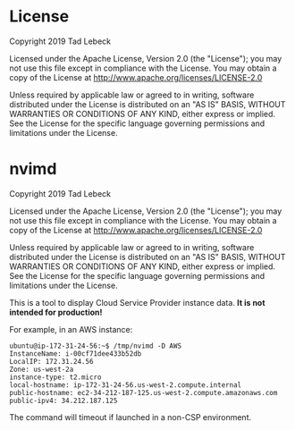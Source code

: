 # License

Copyright 2019 Tad Lebeck

Licensed under the Apache License, Version 2.0 (the "License");
you may not use this file except in compliance with the License.
You may obtain a copy of the License at
    http://www.apache.org/licenses/LICENSE-2.0

Unless required by applicable law or agreed to in writing, software
distributed under the License is distributed on an "AS IS" BASIS,
WITHOUT WARRANTIES OR CONDITIONS OF ANY KIND, either express or implied.
See the License for the specific language governing permissions and
limitations under the License.

# nvimd

Copyright 2019 Tad Lebeck

Licensed under the Apache License, Version 2.0 (the "License");
you may not use this file except in compliance with the License.
You may obtain a copy of the License at
    http://www.apache.org/licenses/LICENSE-2.0

Unless required by applicable law or agreed to in writing, software
distributed under the License is distributed on an "AS IS" BASIS,
WITHOUT WARRANTIES OR CONDITIONS OF ANY KIND, either express or implied.
See the License for the specific language governing permissions and
limitations under the License.

This is a tool to display Cloud Service Provider instance data.
**It is not intended for production!**

For example, in an AWS instance:
```
ubuntu@ip-172-31-24-56:~$ /tmp/nvimd -D AWS
InstanceName: i-00cf71dee433b52db
LocalIP: 172.31.24.56
Zone: us-west-2a
instance-type: t2.micro
local-hostname: ip-172-31-24-56.us-west-2.compute.internal
public-hostname: ec2-34-212-187-125.us-west-2.compute.amazonaws.com
public-ipv4: 34.212.187.125
```

The command will timeout if launched in a non-CSP environment.

